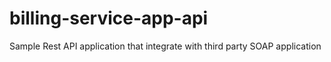 # billing-service-app-api
Sample Rest API application that integrate with third party SOAP application
